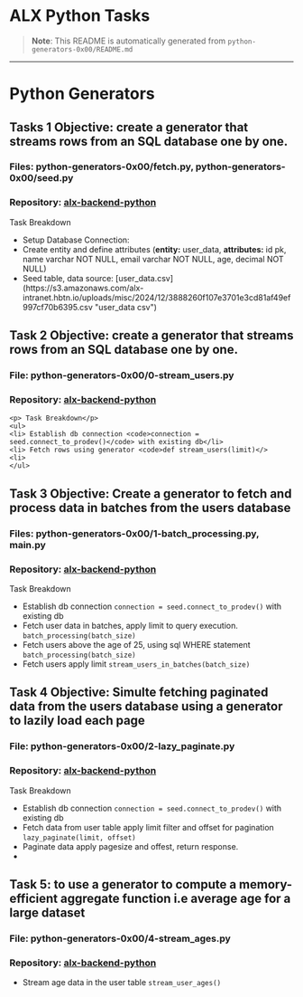 # ALX Python Tasks

> **Note**: This README is automatically generated from `python-generators-0x00/README.md`

---
# Python Generators
## Tasks 1 Objective: create a generator that streams rows from an SQL database one by one.

### Files: python-generators-0x00/fetch.py, python-generators-0x00/seed.py 
### Repository: [alx-backend-python](https://github.com/chinazagideon/alx-backend-python "alx-backend-python repo")

<p>Task Breakdown</p>
    <ul>
    <li> Setup Database Connection:</li>
    <li> Create entity and define attributes 
        (<strong>entity:</strong> user_data, <strong>attributes:</strong> id pk, name varchar NOT NULL, email varchar NOT NULL, age, decimal NOT NULL)</li>
    <li> Seed table, data source:  
    [user_data.csv](https://s3.amazonaws.com/alx-intranet.hbtn.io/uploads/misc/2024/12/3888260f107e3701e3cd81af49ef997cf70b6395.csv "user_data csv") </li>
    </ul>


## Task 2 Objective: create a generator that streams rows from an SQL database one by one.

### File: python-generators-0x00/0-stream_users.py
### Repository: [alx-backend-python](https://github.com/chinazagideon/alx-backend-python "alx-backend-python repo")


    <p> Task Breakdown</p>
    <ul>
    <li> Establish db connection <code>connection = seed.connect_to_prodev()</code> with existing db</li>
    <li> Fetch rows using generator <code>def stream_users(limit)</>
    <li> 
    </ul>

## Task 3 Objective: Create a generator to fetch and process data in batches from the users database

### Files: python-generators-0x00/1-batch_processing.py, main.py
### Repository: [alx-backend-python](https://github.com/chinazagideon/alx-backend-python "alx-backend-python repo")

<p>Task Breakdown </p>
<ul>
<li> Establish db connection <code>connection = seed.connect_to_prodev()</code> with existing db</li>
<li>Fetch user data in batches, apply limit to query execution. <code>batch_processing(batch_size)</code> </li>
<li>Fetch users above the age of 25, using sql WHERE statement <code>batch_processing(batch_size)</code> </li>
<li>Fetch users apply limit <code>stream_users_in_batches(batch_size)</code> 
</ul>

## Task 4 Objective: Simulte fetching paginated data from the users database using a generator to lazily load each page

### File: python-generators-0x00/2-lazy_paginate.py 
### Repository: [alx-backend-python](https://github.com/chinazagideon/alx-backend-python "alx-backend-python repo")


<p>Task Breakdown</p>
<ul>
    <li> Establish db connection <code>connection = seed.connect_to_prodev()</code> with existing db</li>
    <li> Fetch data from user table apply limit filter and offset for pagination <code>lazy_paginate(limit, offset)</code></li>
    <li> Paginate data apply pagesize and offest, return response.</li>
 <li> 
</ul>

## Task 5: to use a generator to compute a memory-efficient aggregate function i.e average age for a large dataset

### File: python-generators-0x00/4-stream_ages.py
### Repository: [alx-backend-python](https://github.com/chinazagideon/alx-backend-python "alx-backend-python repo")

<ul>
<li>Stream age data in the user table <code>stream_user_ages()</code></li>



